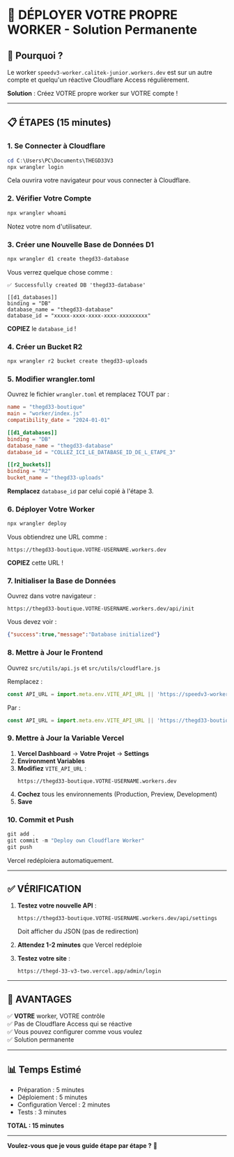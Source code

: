 # 🚀 DÉPLOYER VOTRE PROPRE WORKER - Solution Permanente

## 🎯 Pourquoi ?

Le worker `speedv3-worker.calitek-junior.workers.dev` est sur un autre compte et quelqu'un réactive Cloudflare Access régulièrement.

**Solution** : Créez VOTRE propre worker sur VOTRE compte !

---

## 📋 ÉTAPES (15 minutes)

### 1. Se Connecter à Cloudflare

```powershell
cd C:\Users\PC\Documents\THEGD33V3
npx wrangler login
```

Cela ouvrira votre navigateur pour vous connecter à Cloudflare.

### 2. Vérifier Votre Compte

```powershell
npx wrangler whoami
```

Notez votre nom d'utilisateur.

### 3. Créer une Nouvelle Base de Données D1

```powershell
npx wrangler d1 create thegd33-database
```

Vous verrez quelque chose comme :
```
✅ Successfully created DB 'thegd33-database'

[[d1_databases]]
binding = "DB"
database_name = "thegd33-database"
database_id = "xxxxx-xxxx-xxxx-xxxx-xxxxxxxxx"
```

**COPIEZ** le `database_id` !

### 4. Créer un Bucket R2

```powershell
npx wrangler r2 bucket create thegd33-uploads
```

### 5. Modifier wrangler.toml

Ouvrez le fichier `wrangler.toml` et remplacez TOUT par :

```toml
name = "thegd33-boutique"
main = "worker/index.js"
compatibility_date = "2024-01-01"

[[d1_databases]]
binding = "DB"
database_name = "thegd33-database"
database_id = "COLLEZ_ICI_LE_DATABASE_ID_DE_L_ETAPE_3"

[[r2_buckets]]
binding = "R2"
bucket_name = "thegd33-uploads"
```

**Remplacez** `database_id` par celui copié à l'étape 3.

### 6. Déployer Votre Worker

```powershell
npx wrangler deploy
```

Vous obtiendrez une URL comme :
```
https://thegd33-boutique.VOTRE-USERNAME.workers.dev
```

**COPIEZ** cette URL !

### 7. Initialiser la Base de Données

Ouvrez dans votre navigateur :
```
https://thegd33-boutique.VOTRE-USERNAME.workers.dev/api/init
```

Vous devez voir :
```json
{"success":true,"message":"Database initialized"}
```

### 8. Mettre à Jour le Frontend

Ouvrez `src/utils/api.js` et `src/utils/cloudflare.js`

Remplacez :
```javascript
const API_URL = import.meta.env.VITE_API_URL || 'https://speedv3-worker.calitek-junior.workers.dev'
```

Par :
```javascript
const API_URL = import.meta.env.VITE_API_URL || 'https://thegd33-boutique.VOTRE-USERNAME.workers.dev'
```

### 9. Mettre à Jour la Variable Vercel

1. **Vercel Dashboard** → **Votre Projet** → **Settings**
2. **Environment Variables**
3. **Modifiez** `VITE_API_URL` :
   ```
   https://thegd33-boutique.VOTRE-USERNAME.workers.dev
   ```
4. **Cochez** tous les environnements (Production, Preview, Development)
5. **Save**

### 10. Commit et Push

```powershell
git add .
git commit -m "Deploy own Cloudflare Worker"
git push
```

Vercel redéploiera automatiquement.

---

## ✅ VÉRIFICATION

1. **Testez votre nouvelle API** :
   ```
   https://thegd33-boutique.VOTRE-USERNAME.workers.dev/api/settings
   ```
   Doit afficher du JSON (pas de redirection)

2. **Attendez 1-2 minutes** que Vercel redéploie

3. **Testez votre site** :
   ```
   https://thegd-33-v3-two.vercel.app/admin/login
   ```

---

## 🎉 AVANTAGES

✅ **VOTRE** worker, VOTRE contrôle  
✅ Pas de Cloudflare Access qui se réactive  
✅ Vous pouvez configurer comme vous voulez  
✅ Solution permanente  

---

## 📊 Temps Estimé

- Préparation : 5 minutes
- Déploiement : 5 minutes
- Configuration Vercel : 2 minutes
- Tests : 3 minutes

**TOTAL : 15 minutes**

---

**Voulez-vous que je vous guide étape par étape ?** 🚀
